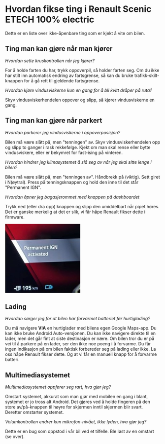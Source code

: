 # Hvordan fikse ting i Renault Scenic ETECH 100% electric

Dette er en liste over ikke-åpenbare ting som er kjekt å vite om bilen.

## Ting man kan gjøre når man kjører

*Hvordan sette kruskontrollen når jeg kjører?*

For å holde farten du har, trykk oppoverpil, så holder farten seg. Om du ikke
har stilt inn automatisk endring av fartsgrense, så kan du bruke
trafikk-skilt-knappen for å gå rett til gjeldende fartsgrense.

*Hvordan kjøre vindusviskerne kun en gang for å bli kvitt dråper på ruta?*

Skyv vindusviskerhendelen oppover og slipp, så kjører vindusviskerne en gang.

## Ting man kan gjøre når parkert

*Hvordan parkerer jeg vindusviskerne i oppoverposisjon?*

Bilen må være slått på, men "tenningen" av. Skyv vindusviskerhendelen opp og
slipp to ganger i rask rekkefølge. Kjekt om man skal rense eller bytte
vindusviskere, eller er bekymret for fast-ising på vinteren.


*Hvordan hindrer jeg klimasystemet å slå seg av når jeg skal sitte lenge i bilen?*

Bilen må være slått på, men "tenningen av". Håndbrekk på (viktig). Sett giret i
N(øytral). Press på tenningsknappen og hold den inne til det står "Permanent
IGN".

*Hvordan åpner jeg bagasjerommet med knappen på dashboardet*

Trykk ned (eller dra opp) knappen og slipp den umiddelbart når pipet høres. Det
er ganske merkelig at det er slik, vi får håpe Renault fikser dette i firmware.

![alt text](img/permanent_ign.jpg)

## Lading

*Hvordan sørger jeg for at bilen har forvarmet batteriet før hurtiglading?*

Du må navigere **VIA** en hurtiglader med bilens egen Google Maps-app. Du kan
ikke bruke Android Auto-versjonen. Du kan ikke navigere direkte til en lader,
men det går fint at siste destinasjon er nære. Om bilen tror du er på vei til å
parkere på en lader, ser den ikke noe poeng i å forvarme. Du får ingen
indikasjon på om bilen faktisk forbereder seg på lading eller ikke. La oss håpe
Renault fikser dette. Og at vi får en manuell knapp for å forvarme batteri.

## Multimediasystemet

*Multimediasystemet oppfører seg rart, hva gjør jeg?*

Omstart systemet, akkurat som man gjør med mobilen en gang i blant, systemet er
jo tross alt Android. Det gjøres ved å holde fingeren på den store av/på-knappen
til høyre for skjermen inntil skjermen blir svart. Deretter omstarter systemet.

*Volumkontrollen endrer kun mikrofon-nivået, ikke lyden, hva gjør jeg?*

Dette er en bug som oppstod i vår bil ved et tilfelle. Ble løst av en omstart
(se over).
